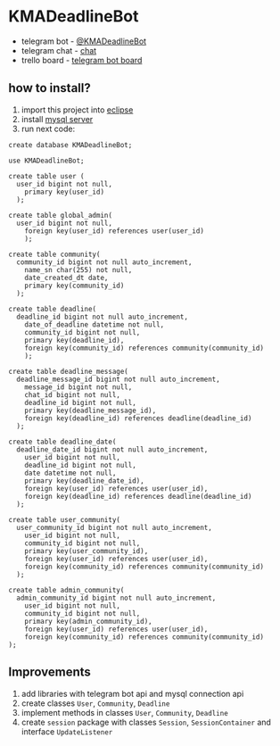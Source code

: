 # KMADeadlineBot
* telegram bot - [@KMADeadlineBot](https://t.me/KMADeadlineBot)
* telegram chat - [chat](https://t.me/joinchat/Ept6GE7IV8xdbFVbA9nEkQ)
* trello board - [telegram bot board](https://trello.com/b/WTZ2zEcV/deadlines-telegram-bot)

## how to install?
1. import this project into [eclipse](https://eclipse.org)
1. install [mysql server](https://mysql.com)
1. run next code:
```mysql
create database KMADeadlineBot;

use KMADeadlineBot;

create table user (
  user_id bigint not null,
    primary key(user_id)
  );
    
create table global_admin(
  user_id bigint not null,
    foreign key(user_id) references user(user_id)
    );

create table community(
  community_id bigint not null auto_increment,
    name_sn char(255) not null,
    date_created_dt date,
    primary key(community_id)
  );
    
create table deadline(
  deadline_id bigint not null auto_increment,
    date_of_deadline datetime not null,
    community_id bigint not null,
    primary key(deadline_id),
    foreign key(community_id) references community(community_id)
    );
    
create table deadline_message(
  deadline_message_id bigint not null auto_increment,
    message_id bigint not null,
    chat_id bigint not null,
    deadline_id bigint not null,
    primary key(deadline_message_id),
    foreign key(deadline_id) references deadline(deadline_id)
  );

create table deadline_date(
  deadline_date_id bigint not null auto_increment,
    user_id bigint not null,
    deadline_id bigint not null,
    date datetime not null,
    primary key(deadline_date_id),
    foreign key(user_id) references user(user_id),
    foreign key(deadline_id) references deadline(deadline_id)
  );

create table user_community(
  user_community_id bigint not null auto_increment,
    user_id bigint not null,
    community_id bigint not null,
    primary key(user_community_id),
    foreign key(user_id) references user(user_id),
    foreign key(community_id) references community(community_id)
  );
    
create table admin_community(
  admin_community_id bigint not null auto_increment,
    user_id bigint not null,
    community_id bigint not null,
    primary key(admin_community_id),
    foreign key(user_id) references user(user_id),
    foreign key(community_id) references community(community_id)
);
```

## Improvements
1. add libraries with telegram bot api and mysql connection api
1. create classes `User`, `Community`, `Deadline`
1. implement methods in classes `User`, `Community`, `Deadline`
1. create `session` package with classes `Session`, `SessionContainer` and interface `UpdateListener`
